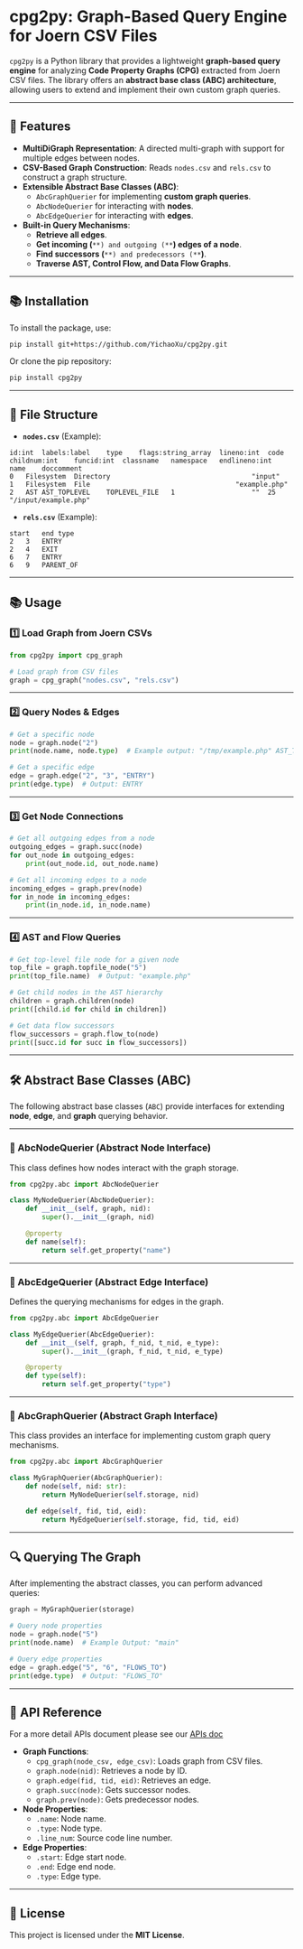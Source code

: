 # **cpg2py: Graph-Based Query Engine for Joern CSV Files**

`cpg2py` is a Python library that provides a lightweight **graph-based query engine** for analyzing **Code Property Graphs (CPG)** extracted from Joern CSV files. The library offers an **abstract base class (ABC) architecture**, allowing users to extend and implement their own custom graph queries.

---

## **🚀 Features**

- **MultiDiGraph Representation**: A directed multi-graph with support for multiple edges between nodes.
- **CSV-Based Graph Construction**: Reads `nodes.csv` and `rels.csv` to construct a graph structure.
- **Extensible Abstract Base Classes (ABC)**:
  - `AbcGraphQuerier` for implementing **custom graph queries**.
  - `AbcNodeQuerier` for interacting with **nodes**.
  - `AbcEdgeQuerier` for interacting with **edges**.
- **Built-in Query Mechanisms**:
  - **Retrieve all edges**.
  - **Get incoming (**``**) and outgoing (**``**) edges of a node**.
  - **Find successors (**``**) and predecessors (**``**)**.
  - **Traverse AST, Control Flow, and Data Flow Graphs**.

---

## **📚 Installation**

To install the package, use:

```bash
pip install git+https://github.com/YichaoXu/cpg2py.git
```

Or clone the pip repository:

```bash
pip install cpg2py
```

---

## **📂 File Structure**

- **`nodes.csv`** (Example):
```csv
id:int	labels:label	type	flags:string_array	lineno:int	code	childnum:int	funcid:int	classname	namespace	endlineno:int	name	doccomment
0	Filesystem	Directory									"input"	
1	Filesystem	File									"example.php"	
2	AST	AST_TOPLEVEL	TOPLEVEL_FILE	1					""	25	"/input/example.php"	

````
- **`rels.csv`** (Example):
```csv
start	end	type
2	3	ENTRY
2	4	EXIT
6	7	ENTRY
6	9	PARENT_OF
````

---

## **📚 Usage**

### **1️⃣ Load Graph from Joern CSVs**

```python
from cpg2py import cpg_graph

# Load graph from CSV files
graph = cpg_graph("nodes.csv", "rels.csv")
```

---

### **2️⃣ Query Nodes & Edges**

```python
# Get a specific node
node = graph.node("2")
print(node.name, node.type)  # Example output: "/tmp/example.php" AST_TOPLEVEL

# Get a specific edge
edge = graph.edge("2", "3", "ENTRY")
print(edge.type)  # Output: ENTRY
```

---

### **3️⃣ Get Node Connections**

```python
# Get all outgoing edges from a node
outgoing_edges = graph.succ(node)
for out_node in outgoing_edges:
    print(out_node.id, out_node.name)

# Get all incoming edges to a node
incoming_edges = graph.prev(node)
for in_node in incoming_edges:
    print(in_node.id, in_node.name)
```

---

### **4️⃣ AST and Flow Queries**

```python
# Get top-level file node for a given node
top_file = graph.topfile_node("5")
print(top_file.name)  # Output: "example.php"

# Get child nodes in the AST hierarchy
children = graph.children(node)
print([child.id for child in children])

# Get data flow successors
flow_successors = graph.flow_to(node)
print([succ.id for succ in flow_successors])
```

---

## **🛠 Abstract Base Classes (ABC)**

The following abstract base classes (`ABC`) provide interfaces for extending **node**, **edge**, and **graph** querying behavior.

---

### **🔹 AbcNodeQuerier (Abstract Node Interface)**

This class defines how nodes interact with the graph storage.

```python
from cpg2py.abc import AbcNodeQuerier

class MyNodeQuerier(AbcNodeQuerier):
    def __init__(self, graph, nid):
        super().__init__(graph, nid)

    @property
    def name(self):
        return self.get_property("name")
```

---

### **🔹 AbcEdgeQuerier (Abstract Edge Interface)**

Defines the querying mechanisms for edges in the graph.

```python
from cpg2py.abc import AbcEdgeQuerier

class MyEdgeQuerier(AbcEdgeQuerier):
    def __init__(self, graph, f_nid, t_nid, e_type):
        super().__init__(graph, f_nid, t_nid, e_type)

    @property
    def type(self):
        return self.get_property("type")
```

---

### **🔹 AbcGraphQuerier (Abstract Graph Interface)**

This class provides an interface for implementing custom graph query mechanisms.

```python
from cpg2py.abc import AbcGraphQuerier

class MyGraphQuerier(AbcGraphQuerier):
    def node(self, nid: str):
        return MyNodeQuerier(self.storage, nid)

    def edge(self, fid, tid, eid):
        return MyEdgeQuerier(self.storage, fid, tid, eid)
```

---

## **🔍 Querying The Graph**

After implementing the abstract classes, you can perform advanced queries:

```python
graph = MyGraphQuerier(storage)

# Query node properties
node = graph.node("5")
print(node.name)  # Example Output: "main"

# Query edge properties
edge = graph.edge("5", "6", "FLOWS_TO")
print(edge.type)  # Output: "FLOWS_TO"
```

---

## **🐝 API Reference**

For a more detail APIs document please see our [APIs doc](docs/APIs.md) 

- **Graph Functions**:
  - `cpg_graph(node_csv, edge_csv)`: Loads graph from CSV files.
  - `graph.node(nid)`: Retrieves a node by ID.
  - `graph.edge(fid, tid, eid)`: Retrieves an edge.
  - `graph.succ(node)`: Gets successor nodes.
  - `graph.prev(node)`: Gets predecessor nodes.
- **Node Properties**:
  - `.name`: Node name.
  - `.type`: Node type.
  - `.line_num`: Source code line number.
- **Edge Properties**:
  - `.start`: Edge start node.
  - `.end`: Edge end node.
  - `.type`: Edge type.

---

## **🌟 License**

This project is licensed under the **MIT License**.

